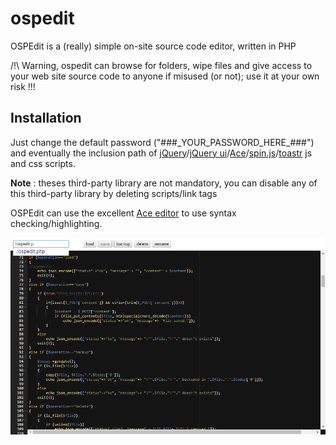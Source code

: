 # ospedit
OSPEdit is a (really) simple on-site source code editor, written in PHP

/!\ Warning, ospedit can browse for folders, wipe files and give access to your web site source code to anyone if misused (or not); use it at your own risk !!!

## Installation 
Just change the default password ("###\_YOUR\_PASSWORD\_HERE\_###") and eventually the inclusion path of [jQuery](https://jquery.com/)/[jQuery ui](https://jqueryui.com/)/[Ace](https://ace.c9.io/)/[spin.js](http://spin.js.org/)/[toastr](http://codeseven.github.io/toastr/) js and css scripts.

**Note** : theses third-party library are not mandatory, you can disable any of this third-party library by deleting scripts/link tags

OSPEdit can use the excellent [Ace editor](https://ace.c9.io/) to use syntax checking/highlighting.

![Screenshot of OSPEdit](https://raw.githubusercontent.com/spasutto/ospedit/ajax/screenshot.png)
